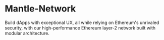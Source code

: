 # Mantle-Network
Build dApps with exceptional UX, all while relying on Ethereum's unrivaled security, with our high-performance Ethereum layer-2 network built with modular architecture.
